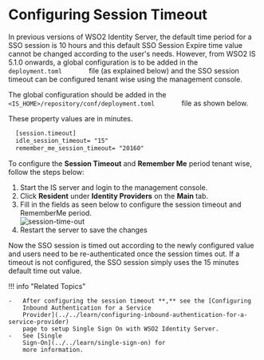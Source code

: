 # Configuring Session Timeout

In previous versions of WSO2 Identity Server, the default time period
for a SSO session is 10 hours and this default SSO Session Expire time
value cannot be changed according to the user's needs. However, from
WSO2 IS 5.1.0 onwards, a global configuration is to be added in the
`         deployment.toml        ` file (as explained below) and the SSO
session timeout can be configured tenant wise using the management
console.

The global configuration should be added in the
`         <IS_HOME>/repository/conf/deployment.toml        ` file as shown below.

These property values are in minutes.

```xml
  [session.timeout]
  idle_session_timeout= "15"
  remember_me_session_timeout= "20160"
```

To configure the **Session Timeout** and **Remember Me** period tenant
wise, follow the steps below:

1.  Start the IS server and login to the management console.
2.  Click **Resident** under **Identity Providers** on the **Main** tab.
3.  Fill in the fields as seen below to configure the session timeout
    and RememberMe period.  
    ![session-time-out](../../assets/img/using-wso2-identity-server/session-time-out.png) 
4.  Restart the server to save the changes

Now the SSO session is timed out according to the newly configured value
and users need to be re-authenticated once the session times out. If a
timeout is not configured, the SSO session simply uses the 15 minutes
default time out value.

!!! info "Related Topics"

    -   After configuring the session timeout **,** see the [Configuring
        Inbound Authentication for a Service
        Provider](../../learn/configuring-inbound-authentication-for-a-service-provider)
        page to setup Single Sign On with WSO2 Identity Server.
    -   See [Single
        Sign-On](../../learn/single-sign-on) for
        more information.
